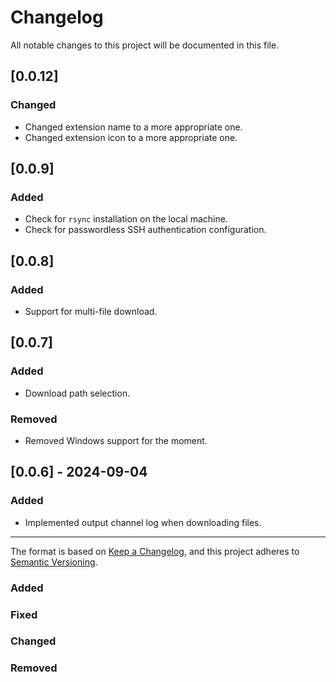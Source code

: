 # Changelog

All notable changes to this project will be documented in this file.

## [0.0.12]
### Changed
- Changed extension name to a more appropriate one.
- Changed extension icon to a more appropriate one.

## [0.0.9]
### Added
- Check for `rsync` installation on the local machine.
- Check for passwordless SSH authentication configuration.

## [0.0.8]
### Added
- Support for multi-file download.

## [0.0.7]
### Added
- Download path selection.
### Removed
- Removed Windows support for the moment.

## [0.0.6] - 2024-09-04
### Added
- Implemented output channel log when downloading files.


---
The format is based on [Keep a Changelog](https://keepachangelog.com/en/1.1.0/),
and this project adheres to [Semantic Versioning](https://semver.org/spec/v2.0.0.html).
### Added
### Fixed
### Changed
### Removed
